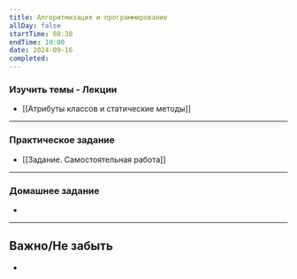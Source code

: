 ```yaml
---
title: Алгоритмизация и программирование
allDay: false
startTime: 08:30
endTime: 10:00
date: 2024-09-16
completed:
---
```

### Изучить темы - Лекции

- [[Атрибуты классов и статические методы]]

---
### Практическое задание

- [[Задание. Самостоятельная работа]]

---
### Домашнее задание

- 

---
## Важно/Не забыть

- 